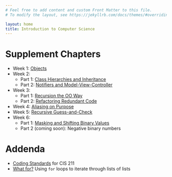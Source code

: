 ```yaml
---
# Feel free to add content and custom Front Matter to this file.
# To modify the layout, see https://jekyllrb.com/docs/themes/#overriding-theme-defaults

layout: home
title: Introduction to Computer Science
---
```


# Supplement Chapters

* Week 1: [Objects](chapters/01_1_Objects.html)
* Week 2: 
  * Part 1: [Class Hierarchies and Inheritance](chapters/02_1_Inheritance)
  * Part 2: [Notifiers and Model-View-Controller](chapters/02_2_Notifiers)
* Week 3: 
  * Part 1: [Recursion the OO Way](chapters/03_1_Recursion)
  * Part 2: [Refactoring Redundant Code](chapters/03_2_Refactor)
* Week 4: [Aliasing on Purpose](chapters/04_1_Alias)
* Week 5: [Recursive Guess-and-Check](chapters/05_1_GuessCheck)
* Week 6: 
    * Part 1: [Masking and Shifting Binary Values](chapters/06_1_Bits)
    * Part 2 (coming soon): Negative binary numbers
  
# Addenda

* [Coding Standards](reference/CodingStandards.html) for CIS 211 
* [What for?](chapters/appendix_looploop)  Using `for` loops 
  to iterate through lists of lists


